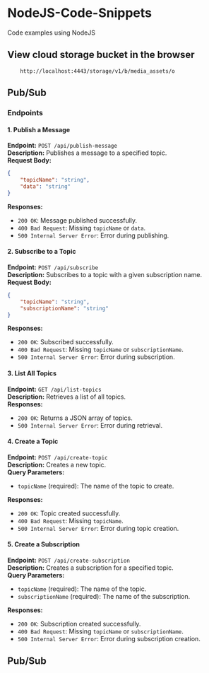 # NodeJS-Code-Snippets
Code examples using NodeJS

## View cloud storage bucket in the browser
```
    http://localhost:4443/storage/v1/b/media_assets/o
```

## Pub/Sub

### Endpoints

#### 1. Publish a Message
**Endpoint:** `POST /api/publish-message`  
**Description:** Publishes a message to a specified topic.  
**Request Body:**
```json
{
    "topicName": "string",
    "data": "string"
}
```
**Responses:**
- `200 OK`: Message published successfully.
- `400 Bad Request`: Missing `topicName` or `data`.
- `500 Internal Server Error`: Error during publishing.

#### 2. Subscribe to a Topic
**Endpoint:** `POST /api/subscribe`  
**Description:** Subscribes to a topic with a given subscription name.  
**Request Body:**
```json
{
    "topicName": "string",
    "subscriptionName": "string"
}
```
**Responses:**
- `200 OK`: Subscribed successfully.
- `400 Bad Request`: Missing `topicName` or `subscriptionName`.
- `500 Internal Server Error`: Error during subscription.

#### 3. List All Topics
**Endpoint:** `GET /api/list-topics`  
**Description:** Retrieves a list of all topics.  
**Responses:**
- `200 OK`: Returns a JSON array of topics.
- `500 Internal Server Error`: Error during retrieval.

#### 4. Create a Topic
**Endpoint:** `POST /api/create-topic`  
**Description:** Creates a new topic.  
**Query Parameters:**
- `topicName` (required): The name of the topic to create.

**Responses:**
- `200 OK`: Topic created successfully.
- `400 Bad Request`: Missing `topicName`.
- `500 Internal Server Error`: Error during topic creation.

#### 5. Create a Subscription
**Endpoint:** `POST /api/create-subscription`  
**Description:** Creates a subscription for a specified topic.  
**Query Parameters:**
- `topicName` (required): The name of the topic.
- `subscriptionName` (required): The name of the subscription.

**Responses:**
- `200 OK`: Subscription created successfully.
- `400 Bad Request`: Missing `topicName` or `subscriptionName`.
- `500 Internal Server Error`: Error during subscription creation.
## Pub/Sub
